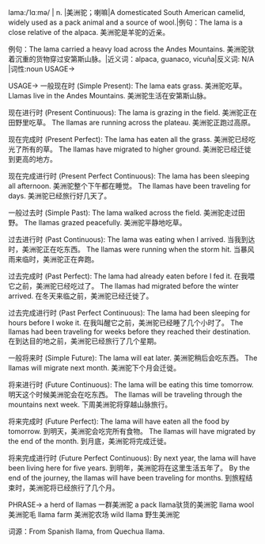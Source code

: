 lama:/ˈlɑːmə/ | n. |美洲驼；喇嘛|A domesticated South American camelid, widely used as a pack animal and a source of wool.|例句：The lama is a close relative of the alpaca. 美洲驼是羊驼的近亲。

例句：The lama carried a heavy load across the Andes Mountains.  美洲驼驮着沉重的货物穿过安第斯山脉。|近义词：alpaca, guanaco, vicuña|反义词: N/A |词性:noun
USAGE->

USAGE->
一般现在时 (Simple Present):
The lama eats grass. 美洲驼吃草。
Llamas live in the Andes Mountains. 美洲驼生活在安第斯山脉。

现在进行时 (Present Continuous):
The lama is grazing in the field. 美洲驼正在田野里吃草。
The llamas are running across the plateau. 美洲驼正跑过高原。

现在完成时 (Present Perfect):
The lama has eaten all the grass. 美洲驼已经吃光了所有的草。
The llamas have migrated to higher ground. 美洲驼已经迁徙到更高的地方。

现在完成进行时 (Present Perfect Continuous):
The lama has been sleeping all afternoon. 美洲驼整个下午都在睡觉。
The llamas have been traveling for days. 美洲驼已经旅行好几天了。

一般过去时 (Simple Past):
The lama walked across the field. 美洲驼走过田野。
The llamas grazed peacefully. 美洲驼平静地吃草。

过去进行时 (Past Continuous):
The lama was eating when I arrived. 当我到达时，美洲驼正在吃东西。
The llamas were running when the storm hit. 当暴风雨来临时，美洲驼正在奔跑。

过去完成时 (Past Perfect):
The lama had already eaten before I fed it. 在我喂它之前，美洲驼已经吃过了。
The llamas had migrated before the winter arrived. 在冬天来临之前，美洲驼已经迁徙了。

过去完成进行时 (Past Perfect Continuous):
The lama had been sleeping for hours before I woke it. 在我叫醒它之前，美洲驼已经睡了几个小时了。
The llamas had been traveling for weeks before they reached their destination.  在到达目的地之前，美洲驼已经旅行了几个星期。


一般将来时 (Simple Future):
The lama will eat later. 美洲驼稍后会吃东西。
The llamas will migrate next month. 美洲驼下个月会迁徙。

将来进行时 (Future Continuous):
The lama will be eating this time tomorrow. 明天这个时候美洲驼会在吃东西。
The llamas will be traveling through the mountains next week. 下周美洲驼将穿越山脉旅行。

将来完成时 (Future Perfect):
The lama will have eaten all the food by tomorrow. 到明天，美洲驼会吃完所有食物。
The llamas will have migrated by the end of the month. 到月底，美洲驼将完成迁徙。

将来完成进行时 (Future Perfect Continuous):
By next year, the lama will have been living here for five years. 到明年，美洲驼将在这里生活五年了。
By the end of the journey, the llamas will have been traveling for months. 到旅程结束时，美洲驼将已经旅行了几个月。


PHRASE->
a herd of llamas 一群美洲驼
a pack llama驮货的美洲驼
llama wool 美洲驼毛
llama farm 美洲驼农场
wild llama 野生美洲驼


词源：From Spanish llama, from Quechua llama.
